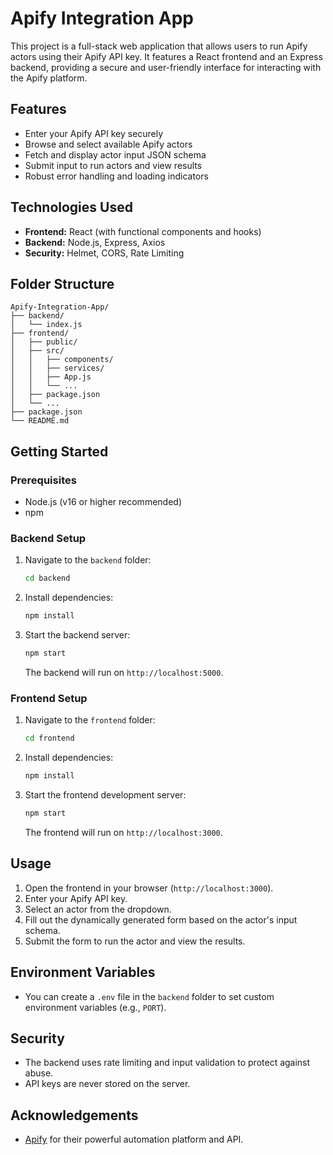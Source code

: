 # Apify Integration App

This project is a full-stack web application that allows users to run Apify actors using their Apify API key. It features a React frontend and an Express backend, providing a secure and user-friendly interface for interacting with the Apify platform.

## Features
- Enter your Apify API key securely
- Browse and select available Apify actors
- Fetch and display actor input JSON schema
- Submit input to run actors and view results
- Robust error handling and loading indicators

## Technologies Used
- **Frontend:** React (with functional components and hooks)
- **Backend:** Node.js, Express, Axios
- **Security:** Helmet, CORS, Rate Limiting

## Folder Structure
```
Apify-Integration-App/
├── backend/
│   └── index.js
├── frontend/
│   ├── public/
│   ├── src/
│   │   ├── components/
│   │   ├── services/
│   │   ├── App.js
│   │   └── ...
│   ├── package.json
│   └── ...
├── package.json
└── README.md
```

## Getting Started

### Prerequisites
- Node.js (v16 or higher recommended)
- npm

### Backend Setup
1. Navigate to the `backend` folder:
   ```sh
   cd backend
   ```
2. Install dependencies:
   ```sh
   npm install
   ```
3. Start the backend server:
   ```sh
   npm start
   ```
   The backend will run on `http://localhost:5000`.

### Frontend Setup
1. Navigate to the `frontend` folder:
   ```sh
   cd frontend
   ```
2. Install dependencies:
   ```sh
   npm install
   ```
3. Start the frontend development server:
   ```sh
   npm start
   ```
   The frontend will run on `http://localhost:3000`.

## Usage
1. Open the frontend in your browser (`http://localhost:3000`).
2. Enter your Apify API key.
3. Select an actor from the dropdown.
4. Fill out the dynamically generated form based on the actor's input schema.
5. Submit the form to run the actor and view the results.

## Environment Variables
- You can create a `.env` file in the `backend` folder to set custom environment variables (e.g., `PORT`).

## Security
- The backend uses rate limiting and input validation to protect against abuse.
- API keys are never stored on the server.


## Acknowledgements
- [Apify](https://apify.com/) for their powerful automation platform and API.
